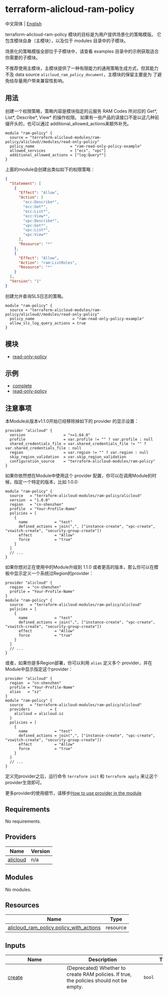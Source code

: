 terraform-alicloud-ram-policy
=====================================================================

中文简体 | [English](./README.md)

terraform-alicloud-ram-policy 模块的目标是为用户提供场景化的策略模版。
它包含模块自身（主模块），以及位于 modules 目录中的子模块。

场景化的策略模版全部位于子模块中，请查看 examples 目录中的示例获取适合
你需要的子模块。

不推荐使用主模块，主模块提供了一种有限能力的通用策略生成方式，但其能力
不及 data source `alicloud_ram_policy_document`，主模块的保留主要是为
了避免给存量用户带来兼容性影响。

## 用法

创建一个权限策略，策略内容是模块指定的云服务 RAM Codes 所对应的 Get\*, List\*, Describe\*, View\* 的操作权限。
如果有一些产品的读接口不是以这几种前缀开头的，也可以通过 additional\_allowed\_actions来额外补充。

```hcl
module "ram-policy" {
  source = "terraform-alicloud-modules/ram-policy/alicloud//modules/read-only-policy"
  policy_name                = "ram-read-only-policy-example"
  allowed_services           = ["ecs", "vpc"]
  additional_allowed_actions = ["log:Query*"]
}
```

上面的module会创建出类似如下的权限策略：

```json
{
  "Statement": [
    {
      "Effect": "Allow",
      "Action": [
        "ecc:Describe*",
        "ecc:Get*",
        "ecc:List*",
        "ecc:View*",
        "vpc:Describe*",
        "vpc:Get*",
        "vpc:List*",
        "vpc:View*"
      ],
      "Resource": "*"
    },
    {
      "Effect": "Allow",
      "Action": "ram:ListRoles",
      "Resource": "*"
    }
  ],
  "Version": "1"
}
```

创建允许查询SLS日志的策略。

```hcl
module "ram-policy" {
  source = "terraform-alicloud-modules/ram-policy/alicloud//modules/read-only-policy"
  policy_name                 = "ram-read-only-policy-example"
  allow_sls_log_query_actions = true
}
```

## 模块

* [read-only-policy](./modules/read-only-policy)

## 示例

* [complete](./examples/complete)
* [read-only-policy](./examples/read-only-policy)


## 注意事项
本Module从版本v1.1.0开始已经移除掉如下的 provider 的显示设置：

```hcl
provider "alicloud" {
  version                 = ">=1.64.0"
  profile                 = var.profile != "" ? var.profile : null
  shared_credentials_file = var.shared_credentials_file != "" ? var.shared_credentials_file : null
  region                  = var.region != "" ? var.region : null
  skip_region_validation  = var.skip_region_validation
  configuration_source    = "terraform-alicloud-modules/ram-policy"
}
```

如果你依然想在Module中使用这个 provider 配置，你可以在调用Module的时候，指定一个特定的版本，比如 1.0.0:

```hcl
module "ram-policy" {
  source   = "terraform-alicloud-modules/ram-policy/alicloud"
  version  = "1.0.0"
  region   = "cn-shenzhen"
  profile  = "Your-Profile-Name"
  policies = [
    {
      name            = "test"
      defined_actions = join(",", ["instance-create", "vpc-create", "vswitch-create", "security-group-create"])
      effect          = "Allow"
      force           = "true"
    }
  ]
  // ...
}
```

如果你想对正在使用中的Module升级到 1.1.0 或者更高的版本，那么你可以在模板中显示定义一个系统过Region的provider：
```hcl
provider "alicloud" {
  region  = "cn-shenzhen"
  profile = "Your-Profile-Name"
}
module "ram-policy" {
  source   = "terraform-alicloud-modules/ram-policy/alicloud"
  policies = [
    {
      name            = "test"
      defined_actions = join(",", ["instance-create", "vpc-create", "vswitch-create", "security-group-create"])
      effect          = "Allow"
      force           = "true"
    }
  ]
  // ...
}
```
或者，如果你是多Region部署，你可以利用 `alias` 定义多个 provider，并在Module中显示指定这个provider：

```hcl
provider "alicloud" {
  region  = "cn-shenzhen"
  profile = "Your-Profile-Name"
  alias   = "sz"
}
module "ram-policy" {
  source   = "terraform-alicloud-modules/ram-policy/alicloud"
  providers         = {
    alicloud = alicloud.sz
  }
  policies = [
    {
      name            = "test"
      defined_actions = join(",", ["instance-create", "vpc-create", "vswitch-create", "security-group-create"])
      effect          = "Allow"
      force           = "true"
    }
  ]
  // ...
}
```

定义完provider之后，运行命令 `terraform init` 和 `terraform apply` 来让这个provider生效即可。

更多provider的使用细节，请移步[How to use provider in the module](https://www.terraform.io/docs/language/modules/develop/providers.html#passing-providers-explicitly)

<!-- 在根目录下运行命令 `terraform-docs markdown . --output-file "./README.md"`，可将所有信息自动填充 -->
<!-- BEGIN_TF_DOCS -->
## Requirements

No requirements.

## Providers

| Name | Version |
|------|---------|
| <a name="provider_alicloud"></a> [alicloud](#provider\_alicloud) | n/a |

## Modules

No modules.

## Resources

| Name | Type |
|------|------|
| [alicloud_ram_policy.policy_with_actions](https://registry.terraform.io/providers/hashicorp/alicloud/latest/docs/resources/ram_policy) | resource |

## Inputs

| Name | Description | Type | Default | Required |
|------|-------------|------|---------|:--------:|
| <a name="input_create"></a> [create](#input\_create) | (Deprecated) Whether to create RAM policies. If true, the policies should not be empty. | `bool` | `true` | no |
| <a name="input_defined_actions"></a> [defined\_actions](#input\_defined\_actions) | (Deprecated) Map of several defined actions | `map(list(string))` | <pre>{<br/>  "db-instance-all": [<br/>    "rds:*Instance*",<br/>    "rds:ModifyParameter",<br/>    "rds:UntagResources",<br/>    "rds:TagResources",<br/>    "rds:ModifySecurityGroupConfiguration",<br/>    "rds:DescribeTags",<br/>    "rds:DescribeSQLCollector*",<br/>    "rds:DescribeParameters",<br/>    "rds:DescribeSecurityGroupConfiguration"<br/>  ],<br/>  "db-instance-create": [<br/>    "rds:CreateDBInstance",<br/>    "vpc:DescribeVSwitchAttributes",<br/>    "rds:ModifyParameter",<br/>    "rds:UntagResources",<br/>    "rds:TagResources",<br/>    "rds:ModifyInstanceAutoRenewalAttribute",<br/>    "rds:ModifySecurityGroupConfiguration",<br/>    "rds:ModifyDBInstance*",<br/>    "rds:DescribeDBInstance*",<br/>    "rds:DescribeTags",<br/>    "rds:DescribeSQLCollector*",<br/>    "rds:DescribeParameters",<br/>    "rds:DescribeInstanceAutoRenewalAttribute",<br/>    "rds:DescribeSecurityGroupConfiguration"<br/>  ],<br/>  "db-instance-delete": [<br/>    "rds:DeleteDBInstance",<br/>    "rds:DescribeDBInstanceAttribute"<br/>  ],<br/>  "db-instance-read": [<br/>    "rds:DescribeDBInstance*",<br/>    "rds:DescribeTags",<br/>    "rds:DescribeSQLCollector*",<br/>    "rds:DescribeParameters",<br/>    "rds:DescribeInstanceAutoRenewalAttribute",<br/>    "rds:DescribeSecurityGroupConfiguration"<br/>  ],<br/>  "db-instance-update": [<br/>    "rds:ModifyParameter",<br/>    "rds:UntagResources",<br/>    "rds:TagResources",<br/>    "rds:ModifyInstanceAutoRenewalAttribute",<br/>    "rds:ModifySecurityGroupConfiguration",<br/>    "rds:ModifyDBInstance*",<br/>    "rds:DescribeDBInstance*",<br/>    "rds:DescribeTags",<br/>    "rds:DescribeSQLCollector*",<br/>    "rds:DescribeParameters",<br/>    "rds:DescribeInstanceAutoRenewalAttribute",<br/>    "rds:DescribeSecurityGroupConfiguration"<br/>  ],<br/>  "disk-all": [<br/>    "ecs:*Disk*",<br/>    "ecs:UntagResources",<br/>    "ecs:TagResources",<br/>    "ecs:DescribeZones"<br/>  ],<br/>  "disk-attach": [<br/>    "ecs:AttachDisk",<br/>    "ecs:DescribeDisks",<br/>    "ecs:ModifyDiskAttribute"<br/>  ],<br/>  "disk-create": [<br/>    "ecs:CreateDisk",<br/>    "ecs:UntagResources",<br/>    "ecs:TagResources",<br/>    "ecs:ModifyDiskAttribute",<br/>    "ecs:DescribeDisks",<br/>    "ecs:DescribeZones"<br/>  ],<br/>  "disk-delete": [<br/>    "ecs:DeleteDisk",<br/>    "ecs:DescribeDisks"<br/>  ],<br/>  "disk-detach": [<br/>    "ecs:DetachDisk",<br/>    "ecs:DescribeDisks"<br/>  ],<br/>  "disk-read": [<br/>    "ecs:DescribeDisks"<br/>  ],<br/>  "disk-update": [<br/>    "ecs:UntagResources",<br/>    "ecs:TagResources",<br/>    "ecs:ModifyDiskAttribute",<br/>    "ecs:ResizeDisk",<br/>    "ecs:DescribeDisks"<br/>  ],<br/>  "eip-all": [<br/>    "vpc:*EipAddress*",<br/>    "vpc:UntagResources",<br/>    "vpc:TagResources"<br/>  ],<br/>  "eip-associate": [<br/>    "vpc:AssociateEipAddress",<br/>    "vpc:DescribeEipAddresses"<br/>  ],<br/>  "eip-create": [<br/>    "vpc:AllocateEipAddress",<br/>    "vpc:UntagResources",<br/>    "vpc:TagResources",<br/>    "vpc:ModifyEipAddressAttribute",<br/>    "vpc:DescribeEipAddresses"<br/>  ],<br/>  "eip-delete": [<br/>    "vpc:ReleaseEipAddress",<br/>    "vpc:DescribeEipAddresses"<br/>  ],<br/>  "eip-read": [<br/>    "vpc:DescribeEipAddresses"<br/>  ],<br/>  "eip-unassociate": [<br/>    "vpc:UnassociateEipAddress",<br/>    "vpc:DescribeEipAddresses"<br/>  ],<br/>  "eip-update": [<br/>    "vpc:UntagResources",<br/>    "vpc:TagResources",<br/>    "vpc:ModifyEipAddressAttribute",<br/>    "vpc:DescribeEipAddresses"<br/>  ],<br/>  "image-all": [<br/>    "ecs:*Image*",<br/>    "ecs:DescribeInstances",<br/>    "ecs:DescribeSnapshots"<br/>  ],<br/>  "image-copy": [<br/>    "ecs:CopyImage",<br/>    "ecs:DescribeImages"<br/>  ],<br/>  "image-create": [<br/>    "ecs:DescribeInstances",<br/>    "ecs:DescribeSnapshots",<br/>    "ecs:CreateImage",<br/>    "ecs:DescribeImages"<br/>  ],<br/>  "image-delete": [<br/>    "ecs:DeleteImage",<br/>    "ecs:DescribeImages"<br/>  ],<br/>  "image-export": [<br/>    "ecs:ExportImage",<br/>    "ecs:DescribeImages"<br/>  ],<br/>  "image-import": [<br/>    "ecs:ImportImage",<br/>    "ecs:DescribeImages"<br/>  ],<br/>  "image-read": [<br/>    "ecs:DescribeImages"<br/>  ],<br/>  "image-share": [<br/>    "ecs:*ImageSharePermission"<br/>  ],<br/>  "image-update": [<br/>    "ecs:ModifyImageAttribute",<br/>    "ecs:DescribeImages"<br/>  ],<br/>  "instance-all": [<br/>    "ecs:*Instance*",<br/>    "ecs:TagResources",<br/>    "ecs:UntagResources",<br/>    "ecs:DecribeInstance*",<br/>    "ecs:JoinSecurityGroup",<br/>    "ecs:LeaveSecurityGroup",<br/>    "ecs:AttachKeyPair",<br/>    "ecs:ReplaceSystemDisk",<br/>    "ecs:AllocatePublicIpAddress",<br/>    "ecs:DescribeUserData"<br/>  ],<br/>  "instance-create": [<br/>    "ecs:DescribeAvailableResource",<br/>    "vpc:DescribeVSwitchAttributes",<br/>    "ecs:DescribeZones",<br/>    "ecs:DescribeSecurityGroupAttribute",<br/>    "ecs:RunInstances",<br/>    "ecs:UntagResources",<br/>    "ecs:TagResources",<br/>    "ecs:DescribeDisks",<br/>    "ecs:JoinSecurityGroup",<br/>    "ecs:LeaveSecurityGroup",<br/>    "kms:Decrypt",<br/>    "ecs:ModifyInstanceAutoReleaseTime",<br/>    "ecs:ModifyInstanceAutoRenewAttribute",<br/>    "ecs:DescribeInstances",<br/>    "ecs:DescribeUserData",<br/>    "ecs:DescribeInstanceRamRole",<br/>    "ecs:DescribeInstanceAutoRenewAttribute"<br/>  ],<br/>  "instance-delete": [<br/>    "ecs:DeleteInstance",<br/>    "ecs:ModifyInstanceChargeType",<br/>    "ecs:StopInstance",<br/>    "ecs:DescribeInstances"<br/>  ],<br/>  "instance-read": [<br/>    "ecs:DescribeInstances",<br/>    "ecs:DescribeUserData",<br/>    "ecs:DescribeInstanceRamRole",<br/>    "ecs:DescribeInstanceAutoRenewAttribute"<br/>  ],<br/>  "instance-update": [<br/>    "ecs:UntagResources",<br/>    "ecs:TagResources",<br/>    "ecs:DescribeDisks",<br/>    "ecs:JoinSecurityGroup",<br/>    "ecs:LeaveSecurityGroup",<br/>    "ecs:AttachKeyPair",<br/>    "ecs:ModifyInstance*",<br/>    "ecs:ReplaceSystemDisk",<br/>    "ecs:ModifyPrepayInstanceSpec",<br/>    "ecs:StopInstance",<br/>    "ecs:StartInstance",<br/>    "ecs:AllocatePublicIpAddress",<br/>    "ecs:DescribeInstances",<br/>    "ecs:DescribeUserData",<br/>    "ecs:DescribeInstanceRamRole",<br/>    "ecs:DescribeInstanceAutoRenewAttribute"<br/>  ],<br/>  "oss-bucket-all": [<br/>    "oss:*Bucket*"<br/>  ],<br/>  "oss-bucket-create": [<br/>    "oss:ListBuckets",<br/>    "oss:CreateBucket",<br/>    "oss:SetBucketACL",<br/>    "oss:*BucketCORS",<br/>    "oss:*BucketWebsite",<br/>    "oss:*BucketLogging",<br/>    "oss:*BucketReferer",<br/>    "oss:*BucketLifecycle",<br/>    "oss:*BucketEncryption",<br/>    "oss:*BucketTagging",<br/>    "oss:SetBucketVersioning",<br/>    "oss:GetBucketInfo"<br/>  ],<br/>  "oss-bucket-delete": [<br/>    "oss:ListBuckets",<br/>    "oss:DeleteBucket",<br/>    "oss:GetBucketInfo"<br/>  ],<br/>  "oss-bucket-read": [<br/>    "oss:GetBucket*"<br/>  ],<br/>  "oss-bucket-update": [<br/>    "oss:SetBucketACL",<br/>    "oss:*BucketCORS",<br/>    "oss:*BucketWebsite",<br/>    "oss:*BucketLogging",<br/>    "oss:*BucketReferer",<br/>    "oss:*BucketLifecycle",<br/>    "oss:*BucketEncryption",<br/>    "oss:*BucketTagging",<br/>    "oss:SetBucketVersioning",<br/>    "oss:GetBucketInfo"<br/>  ],<br/>  "security-group-all": [<br/>    "ecs:*SecurityGroup*",<br/>    "ecs:UntagResources",<br/>    "ecs:TagResources"<br/>  ],<br/>  "security-group-create": [<br/>    "ecs:CreateSecurityGroup",<br/>    "ecs:UntagResources",<br/>    "ecs:TagResources",<br/>    "ecs:ModifySecurityGroupPolicy",<br/>    "ecs:Describe*"<br/>  ],<br/>  "security-group-delete": [<br/>    "ecs:DeleteSecurityGroup",<br/>    "ecs:DescribeSecurityGroupAttribute"<br/>  ],<br/>  "security-group-read": [<br/>    "ecs:DescribeSecurityGroupAttribute",<br/>    "ecs:DescribeSecurityGroups",<br/>    "ecs:DescribeTags"<br/>  ],<br/>  "security-group-rule-all": [<br/>    "ecs:AuthorizeSecurityGroup*",<br/>    "ecs:ModifySecurityGroupRule",<br/>    "ecs:ModifySecurityGroupEgressRule",<br/>    "ecs:RevokeSecurityGroup*",<br/>    "ecs:DescribeSecurityGroupAttribute"<br/>  ],<br/>  "security-group-rule-create": [<br/>    "ecs:AuthorizeSecurityGroup*",<br/>    "ecs:DescribeSecurityGroupAttribute"<br/>  ],<br/>  "security-group-rule-delete": [<br/>    "ecs:RevokeSecurityGroup*",<br/>    "ecs:DescribeSecurityGroupAttribute"<br/>  ],<br/>  "security-group-rule-read": [<br/>    "ecs:DescribeSecurityGroupAttribute"<br/>  ],<br/>  "security-group-rule-update": [<br/>    "ecs:ModifySecurityGroupRule",<br/>    "ecs:ModifySecurityGroupEgressRule",<br/>    "ecs:DescribeSecurityGroupAttribute"<br/>  ],<br/>  "security-group-update": [<br/>    "ecs:UntagResources",<br/>    "ecs:TagResources",<br/>    "ecs:ModifySecurityGroupPolicy",<br/>    "ecs:Describe*"<br/>  ],<br/>  "slb-all": [<br/>    "slb:*LoadBalancer*",<br/>    "slb:UntagResources",<br/>    "slb:TagResources",<br/>    "slb:ListTagResources"<br/>  ],<br/>  "slb-create": [<br/>    "slb:CreateLoadBalancer",<br/>    "slb:UntagResources",<br/>    "slb:TagResources",<br/>    "slb:DescribeLoadBalancerAttribute",<br/>    "slb:ListTagResources"<br/>  ],<br/>  "slb-delete": [<br/>    "slb:DeleteLoadBalancer",<br/>    "slb:DescribeLoadBalancerAttribute"<br/>  ],<br/>  "slb-read": [<br/>    "slb:DescribeLoadBalancerAttribute",<br/>    "slb:ListTagResources"<br/>  ],<br/>  "slb-update": [<br/>    "slb:UntagResources",<br/>    "slb:TagResources",<br/>    "slb:SetLoadBalancer*",<br/>    "slb:ModifyLoadBalancer*",<br/>    "slb:DescribeLoadBalancerAttribute",<br/>    "slb:ListTagResources"<br/>  ],<br/>  "vpc-all": [<br/>    "vpc:*Vpc*",<br/>    "vpc:UntagResources",<br/>    "vpc:TagResources",<br/>    "vpc:ListTagResources",<br/>    "vpc:DescribeVpcAttribute",<br/>    "vpc:DescribeRouteTables"<br/>  ],<br/>  "vpc-create": [<br/>    "vpc:CreateVpc",<br/>    "vpc:UntagResources",<br/>    "vpc:TagResources",<br/>    "vpc:ModifyVpcAttribute",<br/>    "vpc:DescribeVpcAttribute",<br/>    "vpc:ListTagResources",<br/>    "vpc:DescribeRouteTables"<br/>  ],<br/>  "vpc-delete": [<br/>    "vpc:DeleteVpc",<br/>    "vpc:DescribeVpcAttribute"<br/>  ],<br/>  "vpc-read": [<br/>    "vpc:DescribeVpcAttribute",<br/>    "vpc:ListTagResources",<br/>    "vpc:DescribeRouteTables"<br/>  ],<br/>  "vpc-update": [<br/>    "vpc:UntagResources",<br/>    "vpc:TagResources",<br/>    "vpc:ModifyVpcAttribute",<br/>    "vpc:DescribeVpcAttribute",<br/>    "vpc:ListTagResources",<br/>    "vpc:DescribeRouteTables"<br/>  ],<br/>  "vswitch-create": [<br/>    "vpc:CreateVSwitch",<br/>    "vpc:UntagResources",<br/>    "vpc:TagResources",<br/>    "vpc:DescribeVSwitchAttributes",<br/>    "vpc:ListTagResources"<br/>  ],<br/>  "vswitch-delete": [<br/>    "vpc:DeleteVSwitch",<br/>    "vpc:DescribeVSwitchAttributes"<br/>  ],<br/>  "vswitch-read": [<br/>    "vpc:DescribeVSwitchAttributes",<br/>    "vpc:ListTagResources"<br/>  ],<br/>  "vswitch-update": [<br/>    "vpc:UntagResources",<br/>    "vpc:TagResources",<br/>    "vpc:ModifyVSwitchAttribute",<br/>    "vpc:DescribeVSwitchAttributes",<br/>    "vpc:ListTagResources"<br/>  ],<br/>  "vswithch-all": [<br/>    "vpc:*VSwitch*",<br/>    "vpc:UntagResources",<br/>    "vpc:TagResources",<br/>    "vpc:ListTagResources"<br/>  ]<br/>}</pre> | no |
| <a name="input_policies"></a> [policies](#input\_policies) | (Deprecated, use alicloud\_ram\_policy\_document data source instead) List Map of known policy actions. Each item can include the following field: `name`(the policy name prefix, default to a name with 'terraform-ram-policy-' prefix), `actions`(list of the custom actions used to create a ram policy), `defined_actions`(list of the defined actions used to create a ram policy), `resources`(list of the resources used to create a ram policy, default to [*]), `effect`(Allow or Deny, default to Allow), `force`(whether to delete ram policy forcibly, default to true). | `list(map(string))` | `[]` | no |
| <a name="input_profile"></a> [profile](#input\_profile) | (Deprecated from version 1.1.0) The profile name as set in the shared credentials file. If not set, it will be sourced from the ALICLOUD\_PROFILE environment variable. | `string` | `""` | no |
| <a name="input_region"></a> [region](#input\_region) | (Deprecated from version 1.1.0) The region used to launch this module resources. | `string` | `""` | no |
| <a name="input_shared_credentials_file"></a> [shared\_credentials\_file](#input\_shared\_credentials\_file) | (Deprecated from version 1.1.0) This is the path to the shared credentials file. If this is not set and a profile is specified, $HOME/.aliyun/config.json will be used. | `string` | `""` | no |
| <a name="input_skip_region_validation"></a> [skip\_region\_validation](#input\_skip\_region\_validation) | (Deprecated from version 1.1.0) Skip static validation of region ID. Used by users of alternative AlibabaCloud-like APIs or users w/ access to regions that are not public (yet). | `bool` | `false` | no |

## Outputs

| Name | Description |
|------|-------------|
| <a name="output_policy_id"></a> [policy\_id](#output\_policy\_id) | Id of the custom policy |
| <a name="output_policy_name"></a> [policy\_name](#output\_policy\_name) | Name of the custom policy |
| <a name="output_this_policy_id"></a> [this\_policy\_id](#output\_this\_policy\_id) | (Deprecated, use 'policy\_id') Id of the custom policy |
| <a name="output_this_policy_name"></a> [this\_policy\_name](#output\_this\_policy\_name) | (Deprecated, use 'policy\_name') Name of the custom policy |
<!-- END_TF_DOCS -->

作者
-------
Created and maintained by Alibaba Cloud Terraform Team(terraform@alibabacloud.com)

许可
----
Apache 2 Licensed. See LICENSE for full details.

参考
---------
* [Terraform-Provider-Alicloud Github](https://github.com/terraform-providers/terraform-provider-alicloud)
* [Terraform-Provider-Alicloud Release](https://releases.hashicorp.com/terraform-provider-alicloud/)
* [Terraform-Provider-Alicloud Docs](https://www.terraform.io/docs/providers/alicloud/index.html)


